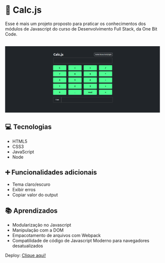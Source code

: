 # 🧮 Calc.js

Esse é mais um projeto proposto para praticar os conhecimentos dos módulos de Javascript do curso de Desenvolvimento Full Stack, da One Bit Code. 

<br>
<img src="image/print.png" alt="">

## 💻 Tecnologias

* HTML5
* CSS3
* JavaScript
* Node

## ➕ Funcionalidades adicionais

* Tema claro/escuro
* Exibir erros 
* Copiar valor do output

## 📚 Aprendizados

* Modularização no Javascript
* Manipulação com a DOM
* Empacotamento de arquivos com Webpack
* Compatilidade de código de Javascript Moderno para navegadores desatualizados

Deploy: [Clique aqui!](https://calc-js-project.vercel.app/)
